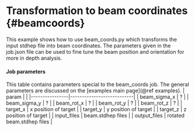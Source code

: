Transformation to beam coordinates  {#beamcoords}
==================================
This example shows how to use beam_coords.py which transforms the input stdhep file into beam coordinates. The parameters given in the job.json file can be used to fine tune the beam position and orientation for more in depth analysis.

#### Job parameters
This table contains parameters special to the beam\_coords job. The general parameters are discussed on the [examples main page](@ref examples).
| param          |                           |
|----------------|---------------------------|
| beam\_sigma\_x | ?                         |
| beam\_sigma\_y | ?                         |
| beam\_rot\_x   | ?                         |
| beam\_rot\_y   | ?                         |
| beam\_rot\_z   | ?                         |
| target\_x      | x position of target      |
| target\_y      | y position of target      |
| target\_z      | z position of target      |
| input\_files   | beam.stdhep files         |
| output\_files  | rotated beam.stdhep files |
